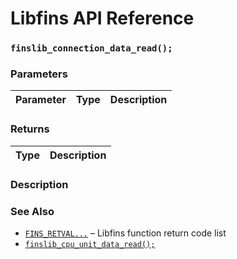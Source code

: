 # Libfins API Reference

### `finslib_connection_data_read();`

### Parameters

| Parameter | Type | Description |
| :--- | :--- | :--- |

### Returns

| Type | Description |
| :--- | :--- |

### Description

### See Also

* [`FINS_RETVAL...`](FINS_RETVAL.md) &ndash; Libfins function return code list
* [`finslib_cpu_unit_data_read();`](finslib_cpu_unit_data_read.md)
